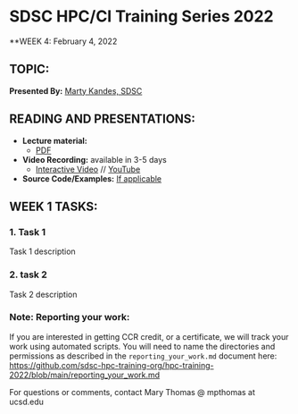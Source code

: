 # SDSC HPC/CI Training Series 2022

**WEEK 4: February 4, 2022

## TOPIC: 
**Presented By:** [Marty Kandes, SDSC](bioURL)

## READING AND PRESENTATIONS:
* **Lecture material:** 
   * [PDF](introduction-to-singularity.pdf)
* **Video Recording:** available in 3-5 days
   * [Interactive Video](https://education.sdsc.edu/training/interactive/hpc_user_training_2022/week4/) // [YouTube](https://youtu.be/GlBqtLP4EHA)
* **Source Code/Examples:** [If applicable]()

## WEEK 1 TASKS:

### 1. Task 1
Task 1 description 


### 2. task 2
Task 2 description 

### Note: Reporting your work:
If you are interested in getting CCR credit, or a certificate, we will track your work using automated scripts.
You will need to name the directories and permissions as described in the ``reporting_your_work.md`` document here:
https://github.com/sdsc-hpc-training-org/hpc-training-2022/blob/main/reporting_your_work.md



For questions or comments, contact Mary Thomas @ mpthomas  at  ucsd.edu
